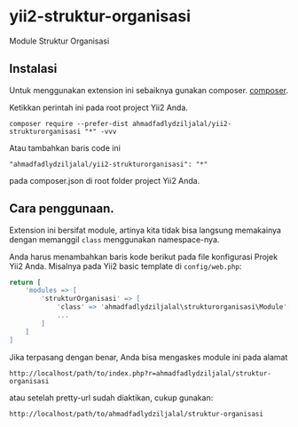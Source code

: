 yii2-struktur-organisasi
========================
Module Struktur Organisasi

Instalasi
------------

Untuk menggunakan extension ini sebaiknya gunakan composer. [composer](http://getcomposer.org/download/).

Ketikkan perintah ini pada root project Yii2 Anda.

```
composer require --prefer-dist ahmadfadlydziljalal/yii2-strukturorganisasi "*" -vvv
```

Atau tambahkan baris code ini 

```
"ahmadfadlydziljalal/yii2-strukturorganisasi": "*"
```

pada composer.json di root folder project Yii2 Anda.


Cara penggunaan.
-----
Extension ini bersifat module, artinya kita tidak bisa langsung memakainya dengan memanggil `class` menggunakan namespace-nya. 


Anda harus menambahkan baris kode berikut pada file konfigurasi Projek Yii2 Anda.
Misalnya pada Yii2 basic template di `config/web.php`:

```php
return [
    'modules => [
        'strukturOrganisasi' => [
            'class' => 'ahmadfadlydziljalal\strukturorganisasi\Module',
            ...
        ]
    ]
]

```
Jika terpasang dengan benar, Anda bisa mengaskes module ini pada alamat
```
http://localhost/path/to/index.php?r=ahmadfadlydziljalal/struktur-organisasi
```

atau setelah pretty-url sudah diaktikan, cukup gunakan: 
```
http://localhost/path/to/ahmadfadlydziljalal/struktur-organisasi
```
